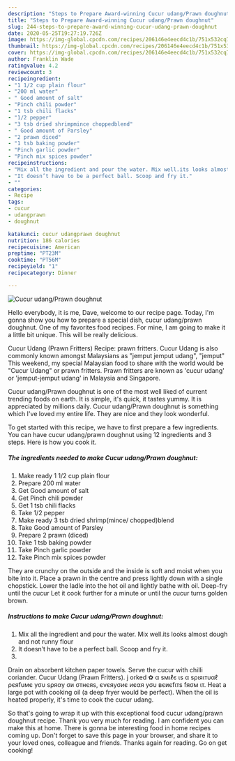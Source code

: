 ```yaml
---
description: "Steps to Prepare Award-winning Cucur udang/Prawn doughnut"
title: "Steps to Prepare Award-winning Cucur udang/Prawn doughnut"
slug: 244-steps-to-prepare-award-winning-cucur-udang-prawn-doughnut
date: 2020-05-25T19:27:19.726Z
image: https://img-global.cpcdn.com/recipes/206146e4eecd4c1b/751x532cq70/cucur-udangprawn-doughnut-recipe-main-photo.jpg
thumbnail: https://img-global.cpcdn.com/recipes/206146e4eecd4c1b/751x532cq70/cucur-udangprawn-doughnut-recipe-main-photo.jpg
cover: https://img-global.cpcdn.com/recipes/206146e4eecd4c1b/751x532cq70/cucur-udangprawn-doughnut-recipe-main-photo.jpg
author: Franklin Wade
ratingvalue: 4.2
reviewcount: 3
recipeingredient:
- "1 1/2 cup plain flour"
- "200 ml water"
- " Good amount of salt"
- "Pinch chili powder"
- "1 tsb chili flacks"
- "1/2 pepper"
- "3 tsb dried shrimpmince choppedblend"
- " Good amount of Parsley"
- "2 prawn diced"
- "1 tsb baking powder"
- "Pinch garlic powder"
- "Pinch mix spices powder"
recipeinstructions:
- "Mix all the ingredient and pour the water. Mix well.its looks almost dough and not runny flour"
- "It doesn’t have to be a perfect ball. Scoop and fry it."
- ""
categories:
- Recipe
tags:
- cucur
- udangprawn
- doughnut

katakunci: cucur udangprawn doughnut 
nutrition: 186 calories
recipecuisine: American
preptime: "PT23M"
cooktime: "PT56M"
recipeyield: "1"
recipecategory: Dinner

---
```



![Cucur udang/Prawn doughnut](https://img-global.cpcdn.com/recipes/206146e4eecd4c1b/751x532cq70/cucur-udangprawn-doughnut-recipe-main-photo.jpg)

Hello everybody, it is me, Dave, welcome to our recipe page. Today, I'm gonna show you how to prepare a special dish, cucur udang/prawn doughnut. One of my favorites food recipes. For mine, I am going to make it a little bit unique. This will be really delicious.

Cucur Udang (Prawn Fritters) Recipe: prawn fritters. Cucur Udang is also commonly known amongst Malaysians as &#34;jemput jemput udang&#34;, &#34;jemput&#34; This weekend, my special Malaysian food to share with the world would be &#34;Cucur Udang&#34; or prawn fritters. Prawn fritters are known as &#39;cucur udang&#39; or &#39;jemput-jemput udang&#39; in Malaysia and Singapore.

Cucur udang/Prawn doughnut is one of the most well liked of current trending foods on earth. It is simple, it's quick, it tastes yummy. It is appreciated by millions daily. Cucur udang/Prawn doughnut is something which I've loved my entire life. They are nice and they look wonderful.


To get started with this recipe, we have to first prepare a few ingredients. You can have cucur udang/prawn doughnut using 12 ingredients and 3 steps. Here is how you cook it.

<!--inarticleads1-->

##### The ingredients needed to make Cucur udang/Prawn doughnut:

1. Make ready 1 1/2 cup plain flour
1. Prepare 200 ml water
1. Get  Good amount of salt
1. Get Pinch chili powder
1. Get 1 tsb chili flacks
1. Take 1/2 pepper
1. Make ready 3 tsb dried shrimp(mince/ chopped)blend
1. Take  Good amount of Parsley
1. Prepare 2 prawn (diced)
1. Take 1 tsb baking powder
1. Take Pinch garlic powder
1. Take Pinch mix spices powder


They are crunchy on the outside and the inside is soft and moist when you bite into it. Place a prawn in the centre and press lightly down with a single chopstick. Lower the ladle into the hot oil and lightly bathe with oil. Deep-fry until the cucur Let it cook further for a minute or until the cucur turns golden brown. 

<!--inarticleads2-->

##### Instructions to make Cucur udang/Prawn doughnut:

1. Mix all the ingredient and pour the water. Mix well.its looks almost dough and not runny flour
1. It doesn’t have to be a perfect ball. Scoop and fry it.
1. 


Drain on absorbent kitchen paper towels. Serve the cucur with chilli coriander. Cucur Udang (Prawn Fritters). j orked ✿ α ѕмιℓє ιѕ α ѕριяιтυαℓ ρєяfυмє уσυ ѕρяαу σи σтнєяѕ, єνєяуσиє иєαя уσυ вєиєfιтѕ fяσм ιт. Heat a large pot with cooking oil (a deep fryer would be perfect). When the oil is heated properly, it&#39;s time to cook the cucur udang. 

So that's going to wrap it up with this exceptional food cucur udang/prawn doughnut recipe. Thank you very much for reading. I am confident you can make this at home. There is gonna be interesting food in home recipes coming up. Don't forget to save this page in your browser, and share it to your loved ones, colleague and friends. Thanks again for reading. Go on get cooking!
